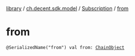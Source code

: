 [library](../../index.md) / [ch.decent.sdk.model](../index.md) / [Subscription](index.md) / [from](./from.md)

# from

`@SerializedName("from") val from: `[`ChainObject`](../-chain-object/index.md)